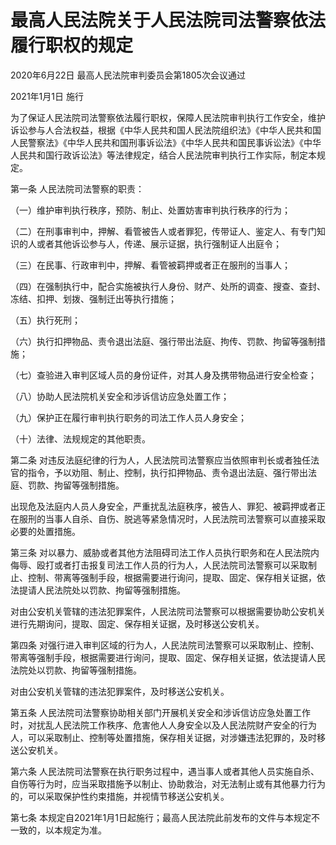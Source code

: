 # 最高人民法院关于人民法院司法警察依法履行职权的规定

2020年6月22日 最高人民法院审判委员会第1805次会议通过

2021年1月1日 施行

<!-- INFO END -->

为了保证人民法院司法警察依法履行职权，保障人民法院审判执行工作安全，维护诉讼参与人合法权益，根据《中华人民共和国人民法院组织法》《中华人民共和国人民警察法》《中华人民共和国刑事诉讼法》《中华人民共和国民事诉讼法》《中华人民共和国行政诉讼法》等法律规定，结合人民法院审判执行工作实际，制定本规定。

第一条 人民法院司法警察的职责：

（一）维护审判执行秩序，预防、制止、处置妨害审判执行秩序的行为；

（二）在刑事审判中，押解、看管被告人或者罪犯，传带证人、鉴定人、有专门知识的人或者其他诉讼参与人，传递、展示证据，执行强制证人出庭令；

（三）在民事、行政审判中，押解、看管被羁押或者正在服刑的当事人；

（四）在强制执行中，配合实施被执行人身份、财产、处所的调查、搜查、查封、冻结、扣押、划拨、强制迁出等执行措施；

（五）执行死刑；

（六）执行扣押物品、责令退出法庭、强行带出法庭、拘传、罚款、拘留等强制措施；

（七）查验进入审判区域人员的身份证件，对其人身及携带物品进行安全检查；

（八）协助人民法院机关安全和涉诉信访应急处置工作；

（九）保护正在履行审判执行职务的司法工作人员人身安全；

（十）法律、法规规定的其他职责。

第二条 对违反法庭纪律的行为人，人民法院司法警察应当依照审判长或者独任法官的指令，予以劝阻、制止、控制，执行扣押物品、责令退出法庭、强行带出法庭、罚款、拘留等强制措施。

出现危及法庭内人员人身安全，严重扰乱法庭秩序，被告人、罪犯、被羁押或者正在服刑的当事人自杀、自伤、脱逃等紧急情况时，人民法院司法警察可以直接采取必要的处置措施。

第三条 对以暴力、威胁或者其他方法阻碍司法工作人员执行职务和在人民法院内侮辱、殴打或者打击报复司法工作人员的行为人，人民法院司法警察可以采取制止、控制、带离等强制手段，根据需要进行询问，提取、固定、保存相关证据，依法提请人民法院处以罚款、拘留等强制措施。

对由公安机关管辖的违法犯罪案件，人民法院司法警察可以根据需要协助公安机关进行先期询问，提取、固定、保存相关证据，及时移送公安机关。

第四条 对强行进入审判区域的行为人，人民法院司法警察可以采取制止、控制、带离等强制手段，根据需要进行询问，提取、固定、保存相关证据，依法提请人民法院处以罚款、拘留等强制措施。

对由公安机关管辖的违法犯罪案件，及时移送公安机关。

第五条 人民法院司法警察协助相关部门开展机关安全和涉诉信访应急处置工作时，对扰乱人民法院工作秩序、危害他人人身安全以及人民法院财产安全的行为人，可以采取制止、控制等处置措施，保存相关证据，对涉嫌违法犯罪的，及时移送公安机关。

第六条 人民法院司法警察在执行职务过程中，遇当事人或者其他人员实施自杀、自伤等行为时，应当采取措施予以制止、协助救治，对无法制止或有其他暴力行为的，可以采取保护性约束措施，并视情节移送公安机关。

第七条 本规定自2021年1月1日起施行；最高人民法院此前发布的文件与本规定不一致的，以本规定为准。

